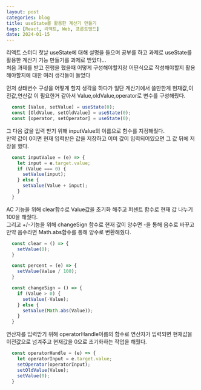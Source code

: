 ```yaml
---
layout: post
categories: blog
title: useState를 활용한 계산기 만들기
tags: [React, 리액트, Web, 프론트엔드]
date: 2024-01-15
---
```


리액트 스터디 첫날 useState에 대해 설명을 들으며 공부를 하고 과제로 useState를 활용한 계산기 기능 만들기를 과제로 받았다...   
처음 과제를 받고 진행을 했을때 어떻게 구성해야할지랑 어떤식으로 작성해야할지 활용해야할지에 대한 여러 생각들이 들었다   

먼저 상태변수 구성을 어떻게 할지 생각을 하다가 일단 계산기에서 쓸만한게 현재값,이전값,연산값 이 필요한거 같아서 Value,oldValue,operator로 변수를 구성해줬다.   

```js
  const [Value, setValue] = useState(0);
  const [OldValue, setOldValue] = useState(0);
  const [operator, setOperator] = useState(0);
```

그 다음 값을 입력 받기 위해 inputValue의 이름으로 함수를 지정해줬다.   
만약 값이 0이면 현재 입력받은 값을 저장하고 이미 값이 입력되어있으면 그 값 뒤에 저장을 했다.   
```js
  const inputValue = (e) => {
    let input = e.target.value;
    if (Value === 0) {
      setValue(input);
    } else {
      setValue(Value + input);
    }
  }
```

AC 기능을 위해 clear함수로 Value값을 초기화 해주고 퍼센트 함수로 현재 값 나누기 100을 해줬다.   
그리고 +/-기능을 위해 changeSign 함수로 현재 값이 양수면 -을 통해 음수로 바꾸고 만약 음수라면 Math.abs함수를 통해 양수로 변환해줬다.   
```js
  const clear = () => {
    setValue(0);
  }

  const percent = (e) => {
    setValue(Value / 100);
  }

  const changeSign = () => {
    if (Value > 0) {
      setValue(-Value);
    } else {
      setValue(Math.abs(Value));
    }
  }
```

연산자를 입력받기 위해 operatorHandle이름의 함수로 연산자가 입력되면 현재값을 이전값으로 넘겨주고 현재값을 0으로 초기화하는 작업을 해줬다.   
```js
  const operatorHandle = (e) => {
    let operatorInput = e.target.value;
    setOperator(operatorInput);
    setOldValue(Value);
    setValue(0);
  }
```

